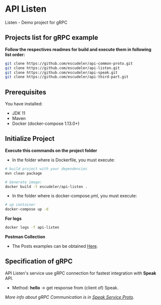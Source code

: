# API Listen
Listen - Demo project for gRPC

## Projects list for gRPC example
**Follow the respectives readmes for build and execute them in following list order:**
```sh
git clone https://github.com/escudeler/api-common-proto.git
git clone https://github.com/escudeler/api-listen.git
git clone https://github.com/escudeler/api-speak.git
git clone https://github.com/escudeler/api-third-part.git
```

## Prerequisites
You have installed:
 - JDK 11
 - Maven
 - Docker (docker-compose 1.13.0+)

## Initialize Project 
**Execute this commands on the project folder**

- In the folder where is Dockerfile, you must execute:
```sh
# build project with your dependencies
mvn clean package

# Generate image:
docker build -t escudeler/api-listen .
```

- In the folder where is docker-compose.yml, you must execute:
```sh
# up container
docker-compose up -d
```

**For logs**
```sh
docker logs -f api-listen
```

**Postman Collection**
- The Posts examples can be obtained [Here](https://www.getpostman.com/collections/ad0f4be8e0eb643d4cde).

## Specification of gRPC

API Listen's service use gRPC connection for fastest integration with **Speak** API. 
- Method: **hello** -> get response from (client of) Speak.

_More info about gRPC Communication is in [Speak Service Proto](https://github.com/escudeler/api-common-proto/blob/master/src/main/proto/SpeakService.proto/)._
